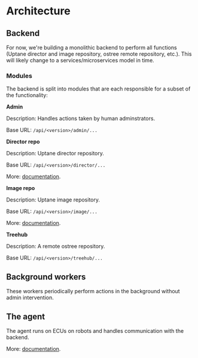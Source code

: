 # Architecture

## Backend
For now, we're building a monolithic backend to perform all functions (Uptane director and image repository, ostree remote repository, etc.). This will likely change to a services/microservices model in time.

### Modules

The backend is split into modules that are each responsible for a subset of the functionality:

**Admin**

Description: Handles actions taken by human adminstrators.

Base URL: `/api/<version>/admin/...`

**Director repo**

Description: Uptane director repository.

Base URL: `/api/<version>/director/...`

More: [documentation](director-repository.md).

**Image repo**

Description: Uptane image repository.

Base URL: `/api/<version>/image/...`

More: [documentation](image-repository.md).

**Treehub**

Description: A remote ostree repository.

Base URL: `/api/<version>/treehub/...`


## Background workers

These workers periodically perform actions in the background without admin intervention.


## The agent

The agent runs on ECUs on robots and handles communication with the backend.

More: [documentation](agent.md).